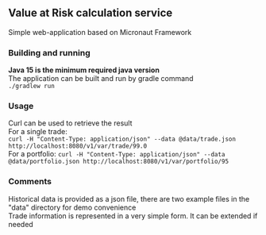 ## Value at Risk calculation service
Simple web-application based on Micronaut Framework   
### Building and running
**Java 15 is the minimum required java version**  
The application can be built and run by gradle command  
`./gradlew run`  
### Usage
Curl can be used to retrieve the result  
For a single trade:  
`curl -H "Content-Type: application/json" --data @data/trade.json http://localhost:8080/v1/var/trade/99.0`  
For a portfolio:
`curl -H "Content-Type: application/json" --data @data/portfolio.json http://localhost:8080/v1/var/portfolio/95`  
### Comments
Historical data is provided as a json file, there are two example files in the "data" directory for demo convenience  
Trade information is represented in a very simple form. It can be extended if needed
